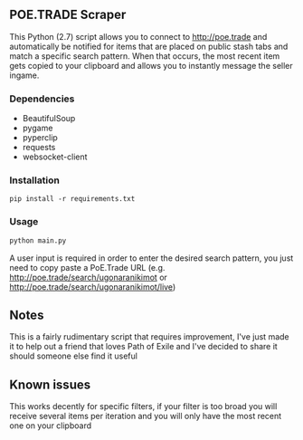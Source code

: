 ## POE.TRADE Scraper

This Python (2.7) script allows you to connect to http://poe.trade and automatically be notified for items that are placed on public stash tabs and match a specific search pattern. When that occurs, the most recent item gets copied to your clipboard and allows you to instantly message the seller ingame.

### Dependencies


* BeautifulSoup 
* pygame
* pyperclip
* requests
* websocket-client

### Installation

```
pip install -r requirements.txt
```

### Usage

```python
python main.py
```

A user input is required in order to enter the desired search pattern, you just need to copy paste a PoE.Trade URL (e.g. http://poe.trade/search/ugonaranikimot or http://poe.trade/search/ugonaranikimot/live)

## Notes
This is a fairly rudimentary script that requires improvement, I've just made it to help out a friend that loves Path of Exile and I've decided to share it should someone else find it useful

## Known issues 
This works decently for specific filters, if your filter is too broad you will receive several items per iteration and you will only have the most recent one on your clipboard
